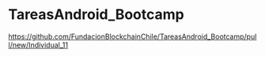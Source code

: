 # TareasAndroid_Bootcamp
https://github.com/FundacionBlockchainChile/TareasAndroid_Bootcamp/pull/new/Individual_11